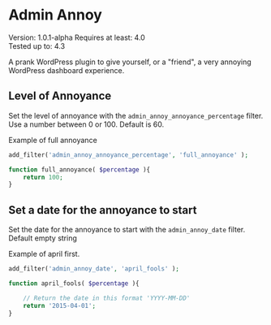# Admin Annoy

Version:           1.0.1-alpha 
Requires at least: 4.0  
Tested up to:      4.3

A prank WordPress plugin to give yourself, or a "friend", a very annoying WordPress dashboard experience.

## Level of Annoyance
Set the level of annoyance with the `admin_annoy_annoyance_percentage` filter. Use a number between 0 or 100.  Default is 60.

Example of full annoyance

```php
add_filter('admin_annoy_annoyance_percentage', 'full_annoyance' );

function full_annoyance( $percentage ){
	return 100;
}
```

## Set a date for the annoyance to start
Set the date for the annoyance to start with the `admin_annoy_date` filter. Default empty string

Example of april first.
```php
add_filter('admin_annoy_date', 'april_fools' );

function april_fools( $percentage ){

	// Return the date in this format 'YYYY-MM-DD'
	return '2015-04-01';
}
```